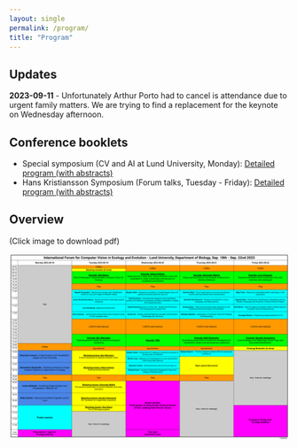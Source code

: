 ```yaml
---
layout: single
permalink: /program/
title: "Program"
---
```

## Updates

**2023-09-11** - Unfortunately Arthur Porto had to cancel is attendance due to urgent family matters. We are trying to find a replacement for the keynote on Wednesday afternoon. 

## Conference booklets

- Special symposium (CV and AI at Lund University, Monday): [Detailed program (with abstracts)](https://docs.google.com/document/d/1E2VXT3X1m7ipvn0JKpzyYadK38hf98LesM5RryDQriU/edit?usp=sharing)
- Hans Kristiansson Symposium (Forum talks, Tuesday - Friday): [Detailed program (with abstracts)](https://docs.google.com/document/d/1LPqduaWjvVbqU8B-egflHXWIVaVLtnDshYe9R9gRIJc/edit?usp=sharing)

## Overview 

(Click image to download pdf)

<a href="/assets/files/CV-Forum_Program_v2.pdf">
    <img src="/assets/images/thumbs/program-v2.png" alt="CV Forum program, v2 (2023-09-11)">
</a>



